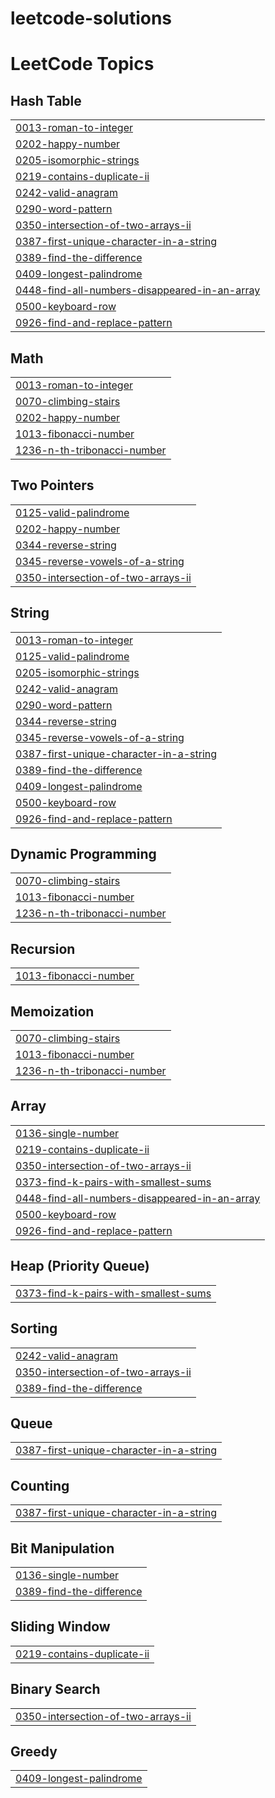 # leetcode-solutions
<!---LeetCode Topics Start-->
# LeetCode Topics
## Hash Table
|  |
| ------- |
| [0013-roman-to-integer](https://github.com/saiprasadchary/leetcode-solutions/tree/master/0013-roman-to-integer) |
| [0202-happy-number](https://github.com/saiprasadchary/leetcode-solutions/tree/master/0202-happy-number) |
| [0205-isomorphic-strings](https://github.com/saiprasadchary/leetcode-solutions/tree/master/0205-isomorphic-strings) |
| [0219-contains-duplicate-ii](https://github.com/saiprasadchary/leetcode-solutions/tree/master/0219-contains-duplicate-ii) |
| [0242-valid-anagram](https://github.com/saiprasadchary/leetcode-solutions/tree/master/0242-valid-anagram) |
| [0290-word-pattern](https://github.com/saiprasadchary/leetcode-solutions/tree/master/0290-word-pattern) |
| [0350-intersection-of-two-arrays-ii](https://github.com/saiprasadchary/leetcode-solutions/tree/master/0350-intersection-of-two-arrays-ii) |
| [0387-first-unique-character-in-a-string](https://github.com/saiprasadchary/leetcode-solutions/tree/master/0387-first-unique-character-in-a-string) |
| [0389-find-the-difference](https://github.com/saiprasadchary/leetcode-solutions/tree/master/0389-find-the-difference) |
| [0409-longest-palindrome](https://github.com/saiprasadchary/leetcode-solutions/tree/master/0409-longest-palindrome) |
| [0448-find-all-numbers-disappeared-in-an-array](https://github.com/saiprasadchary/leetcode-solutions/tree/master/0448-find-all-numbers-disappeared-in-an-array) |
| [0500-keyboard-row](https://github.com/saiprasadchary/leetcode-solutions/tree/master/0500-keyboard-row) |
| [0926-find-and-replace-pattern](https://github.com/saiprasadchary/leetcode-solutions/tree/master/0926-find-and-replace-pattern) |
## Math
|  |
| ------- |
| [0013-roman-to-integer](https://github.com/saiprasadchary/leetcode-solutions/tree/master/0013-roman-to-integer) |
| [0070-climbing-stairs](https://github.com/saiprasadchary/leetcode-solutions/tree/master/0070-climbing-stairs) |
| [0202-happy-number](https://github.com/saiprasadchary/leetcode-solutions/tree/master/0202-happy-number) |
| [1013-fibonacci-number](https://github.com/saiprasadchary/leetcode-solutions/tree/master/1013-fibonacci-number) |
| [1236-n-th-tribonacci-number](https://github.com/saiprasadchary/leetcode-solutions/tree/master/1236-n-th-tribonacci-number) |
## Two Pointers
|  |
| ------- |
| [0125-valid-palindrome](https://github.com/saiprasadchary/leetcode-solutions/tree/master/0125-valid-palindrome) |
| [0202-happy-number](https://github.com/saiprasadchary/leetcode-solutions/tree/master/0202-happy-number) |
| [0344-reverse-string](https://github.com/saiprasadchary/leetcode-solutions/tree/master/0344-reverse-string) |
| [0345-reverse-vowels-of-a-string](https://github.com/saiprasadchary/leetcode-solutions/tree/master/0345-reverse-vowels-of-a-string) |
| [0350-intersection-of-two-arrays-ii](https://github.com/saiprasadchary/leetcode-solutions/tree/master/0350-intersection-of-two-arrays-ii) |
## String
|  |
| ------- |
| [0013-roman-to-integer](https://github.com/saiprasadchary/leetcode-solutions/tree/master/0013-roman-to-integer) |
| [0125-valid-palindrome](https://github.com/saiprasadchary/leetcode-solutions/tree/master/0125-valid-palindrome) |
| [0205-isomorphic-strings](https://github.com/saiprasadchary/leetcode-solutions/tree/master/0205-isomorphic-strings) |
| [0242-valid-anagram](https://github.com/saiprasadchary/leetcode-solutions/tree/master/0242-valid-anagram) |
| [0290-word-pattern](https://github.com/saiprasadchary/leetcode-solutions/tree/master/0290-word-pattern) |
| [0344-reverse-string](https://github.com/saiprasadchary/leetcode-solutions/tree/master/0344-reverse-string) |
| [0345-reverse-vowels-of-a-string](https://github.com/saiprasadchary/leetcode-solutions/tree/master/0345-reverse-vowels-of-a-string) |
| [0387-first-unique-character-in-a-string](https://github.com/saiprasadchary/leetcode-solutions/tree/master/0387-first-unique-character-in-a-string) |
| [0389-find-the-difference](https://github.com/saiprasadchary/leetcode-solutions/tree/master/0389-find-the-difference) |
| [0409-longest-palindrome](https://github.com/saiprasadchary/leetcode-solutions/tree/master/0409-longest-palindrome) |
| [0500-keyboard-row](https://github.com/saiprasadchary/leetcode-solutions/tree/master/0500-keyboard-row) |
| [0926-find-and-replace-pattern](https://github.com/saiprasadchary/leetcode-solutions/tree/master/0926-find-and-replace-pattern) |
## Dynamic Programming
|  |
| ------- |
| [0070-climbing-stairs](https://github.com/saiprasadchary/leetcode-solutions/tree/master/0070-climbing-stairs) |
| [1013-fibonacci-number](https://github.com/saiprasadchary/leetcode-solutions/tree/master/1013-fibonacci-number) |
| [1236-n-th-tribonacci-number](https://github.com/saiprasadchary/leetcode-solutions/tree/master/1236-n-th-tribonacci-number) |
## Recursion
|  |
| ------- |
| [1013-fibonacci-number](https://github.com/saiprasadchary/leetcode-solutions/tree/master/1013-fibonacci-number) |
## Memoization
|  |
| ------- |
| [0070-climbing-stairs](https://github.com/saiprasadchary/leetcode-solutions/tree/master/0070-climbing-stairs) |
| [1013-fibonacci-number](https://github.com/saiprasadchary/leetcode-solutions/tree/master/1013-fibonacci-number) |
| [1236-n-th-tribonacci-number](https://github.com/saiprasadchary/leetcode-solutions/tree/master/1236-n-th-tribonacci-number) |
## Array
|  |
| ------- |
| [0136-single-number](https://github.com/saiprasadchary/leetcode-solutions/tree/master/0136-single-number) |
| [0219-contains-duplicate-ii](https://github.com/saiprasadchary/leetcode-solutions/tree/master/0219-contains-duplicate-ii) |
| [0350-intersection-of-two-arrays-ii](https://github.com/saiprasadchary/leetcode-solutions/tree/master/0350-intersection-of-two-arrays-ii) |
| [0373-find-k-pairs-with-smallest-sums](https://github.com/saiprasadchary/leetcode-solutions/tree/master/0373-find-k-pairs-with-smallest-sums) |
| [0448-find-all-numbers-disappeared-in-an-array](https://github.com/saiprasadchary/leetcode-solutions/tree/master/0448-find-all-numbers-disappeared-in-an-array) |
| [0500-keyboard-row](https://github.com/saiprasadchary/leetcode-solutions/tree/master/0500-keyboard-row) |
| [0926-find-and-replace-pattern](https://github.com/saiprasadchary/leetcode-solutions/tree/master/0926-find-and-replace-pattern) |
## Heap (Priority Queue)
|  |
| ------- |
| [0373-find-k-pairs-with-smallest-sums](https://github.com/saiprasadchary/leetcode-solutions/tree/master/0373-find-k-pairs-with-smallest-sums) |
## Sorting
|  |
| ------- |
| [0242-valid-anagram](https://github.com/saiprasadchary/leetcode-solutions/tree/master/0242-valid-anagram) |
| [0350-intersection-of-two-arrays-ii](https://github.com/saiprasadchary/leetcode-solutions/tree/master/0350-intersection-of-two-arrays-ii) |
| [0389-find-the-difference](https://github.com/saiprasadchary/leetcode-solutions/tree/master/0389-find-the-difference) |
## Queue
|  |
| ------- |
| [0387-first-unique-character-in-a-string](https://github.com/saiprasadchary/leetcode-solutions/tree/master/0387-first-unique-character-in-a-string) |
## Counting
|  |
| ------- |
| [0387-first-unique-character-in-a-string](https://github.com/saiprasadchary/leetcode-solutions/tree/master/0387-first-unique-character-in-a-string) |
## Bit Manipulation
|  |
| ------- |
| [0136-single-number](https://github.com/saiprasadchary/leetcode-solutions/tree/master/0136-single-number) |
| [0389-find-the-difference](https://github.com/saiprasadchary/leetcode-solutions/tree/master/0389-find-the-difference) |
## Sliding Window
|  |
| ------- |
| [0219-contains-duplicate-ii](https://github.com/saiprasadchary/leetcode-solutions/tree/master/0219-contains-duplicate-ii) |
## Binary Search
|  |
| ------- |
| [0350-intersection-of-two-arrays-ii](https://github.com/saiprasadchary/leetcode-solutions/tree/master/0350-intersection-of-two-arrays-ii) |
## Greedy
|  |
| ------- |
| [0409-longest-palindrome](https://github.com/saiprasadchary/leetcode-solutions/tree/master/0409-longest-palindrome) |
<!---LeetCode Topics End-->